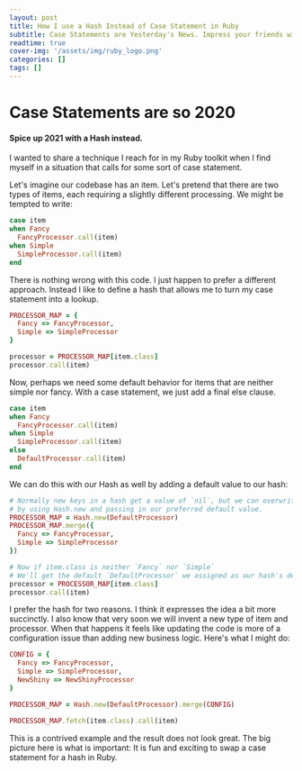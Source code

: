 ```yaml
---
layout: post
title: How I use a Hash Instead of Case Statement in Ruby 
subtitle: Case Statements are Yesterday's News. Impress your friends with Hashes instead. 
readtime: true
cover-img: '/assets/img/ruby_logo.png'
categories: []
tags: []
---
```


# Case Statements are so 2020

#### Spice up 2021 with a Hash instead.

I wanted to share a technique I reach for in my Ruby toolkit when I find myself in a situation that calls for some sort of case statement.

Let's imagine our codebase has an item. Let's pretend that there are two types of items, each requiring a slightly different processing. We might be tempted to write:

```ruby
case item
when Fancy
  FancyProcessor.call(item)
when Simple
  SimpleProcessor.call(item)
end
```

There is nothing wrong with this code. I just happen to prefer a different approach. Instead I like to define a hash that allows me to turn my case statement into a lookup.

```ruby
PROCESSOR_MAP = {
  Fancy => FancyProcessor,
  Simple => SimpleProcessor
}

processor = PROCESSOR_MAP[item.class]
processor.call(item)
```

Now, perhaps we need some default behavior for items that are neither simple nor fancy. With a case statement, we just add a final else clause.

```ruby
case item
when Fancy
  FancyProcessor.call(item)
when Simple
  SimpleProcessor.call(item)
else
  DefaultProcessor.call(item)
end
```

We can do this with our Hash as well by adding a default value to our hash:

```ruby
# Normally new keys in a hash get a value of `nil`, but we can overwrite this
# by using Hash.new and passing in our preferred default value.
PROCESSOR_MAP = Hash.new(DefaultProcessor)
PROCESSOR_MAP.merge({
  Fancy => FancyProcessor,
  Simple => SimpleProcessor
})

# Now if item.class is neither `Fancy` nor `Simple`
# We'll get the default `DefaultProcessor` we assigned as our hash's default value.
processor = PROCESSOR_MAP[item.class]
processor.call(item)
```

I prefer the hash for two reasons. I think it expresses the idea a bit more succinctly. I also know that very soon we will invent a new type of item and processor. When that happens it feels like updating the code is more of a configuration issue than adding new business logic. Here's what I might do:

```ruby
CONFIG = { 
  Fancy => FancyProcessor,
  Simple => SimpleProcessor,
  NewShiny => NewShinyProcessor
}

PROCESSOR_MAP = Hash.new(DefaultProcessor).merge(CONFIG)

PROCESSOR_MAP.fetch(item.class).call(item)
```

This is a contrived example and the result does not look great. The big picture here is what is important: It is fun and exciting to swap a case statement for a hash in Ruby.